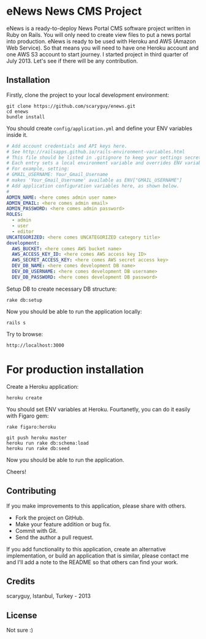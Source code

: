 # eNews News CMS Project

eNews is a ready-to-deploy News Portal CMS software project written in Ruby on Rails. You will only need to create view files to put a news portal into production. eNews is ready to be used with Heroku and AWS (Amazon Web Service). So that means you will need to have one Heroku account and one AWS S3 account to start journey. I started project in third quarter of July 2013. Let's see if there will be any contribution.

## Installation

Firstly, clone the project to your local development environment:

```console
git clone https://github.com/scaryguy/enews.git
cd enews
bundle install
```

You should create `config/application.yml` and define your ENV variables inside it.

```yaml
# Add account credentials and API keys here.
# See http://railsapps.github.io/rails-environment-variables.html
# This file should be listed in .gitignore to keep your settings secret!
# Each entry sets a local environment variable and overrides ENV variables in the Unix shell.
# For example, setting:
# GMAIL_USERNAME: Your_Gmail_Username
# makes 'Your_Gmail_Username' available as ENV["GMAIL_USERNAME"]
# Add application configuration variables here, as shown below.
#
ADMIN_NAME: <here comes admin user name>
ADMIN_EMAIL: <here comes admin email>
ADMIN_PASSWORD: <here comes admin password>
ROLES:
  - admin
  - user
  - editor
UNCATEGORIZED: <here comes UNCATEGORIZED category title>
development:
  AWS_BUCKET: <here comes AWS bucket name>
  AWS_ACCESS_KEY_ID: <here comes AWS access key ID>
  AWS_SECRET_ACCESS_KEY: <here comes AWS secret access key>
  DEV_DB_NAME: <here comes development DB name>
  DEV_DB_USERNAME: <here comes development DB username>
  DEV_DB_PASSWORD: <here comes development DB password>
```

Setup DB to create necessary DB structure:

```console
rake db:setup
```

Now you should be able to run the application locally:

```console
rails s
```

Try to browse:
```code
http://localhost:3000
```

# For production installation

Create a Heroku application:

```console
heroku create
```

You should set ENV variables at Heroku. Fourtanetly, you can do it easily with Figaro gem:

```console
rake figaro:heroku
```

```console
git push heroku master
heroku run rake db:schema:load
heroku run rake db:seed
```

Now you should be able to run the application.

Cheers!


## Contributing

If you make improvements to this application, please share with others.

* Fork the project on GitHub.
* Make your feature addition or bug fix.
* Commit with Git.
* Send the author a pull request.

If you add functionality to this application, create an alternative implementation, or build an application that is similar, please contact me and I'll add a note to the README so that others can find your work.

## Credits

scaryguy, Istanbul, Turkey - 2013

## License

Not sure  :)
